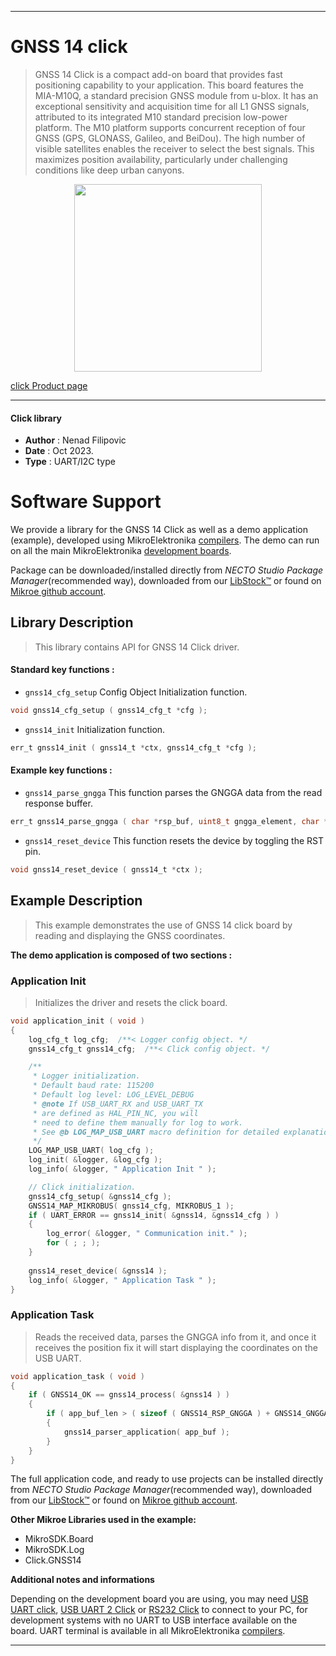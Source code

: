 
---
# GNSS 14 click

> GNSS 14 Click is a compact add-on board that provides fast positioning capability to your application. This board features the MIA-M10Q, a standard precision GNSS module from u-blox. It has an exceptional sensitivity and acquisition time for all L1 GNSS signals, attributed to its integrated M10 standard precision low-power platform. The M10 platform supports concurrent reception of four GNSS (GPS, GLONASS, Galileo, and BeiDou). The high number of visible satellites enables the receiver to select the best signals. This maximizes position availability, particularly under challenging conditions like deep urban canyons.

<p align="center">
  <img src="https://download.mikroe.com/images/click_for_ide/gnss14_click.png" height=300px>
</p>

[click Product page](https://www.mikroe.com/gnss-14-click)

---


#### Click library

- **Author**        : Nenad Filipovic
- **Date**          : Oct 2023.
- **Type**          : UART/I2C type


# Software Support

We provide a library for the GNSS 14 Click
as well as a demo application (example), developed using MikroElektronika
[compilers](https://www.mikroe.com/necto-studio).
The demo can run on all the main MikroElektronika [development boards](https://www.mikroe.com/development-boards).

Package can be downloaded/installed directly from *NECTO Studio Package Manager*(recommended way), downloaded from our [LibStock&trade;](https://libstock.mikroe.com) or found on [Mikroe github account](https://github.com/MikroElektronika/mikrosdk_click_v2/tree/master/clicks).

## Library Description

> This library contains API for GNSS 14 Click driver.

#### Standard key functions :

- `gnss14_cfg_setup` Config Object Initialization function.
```c
void gnss14_cfg_setup ( gnss14_cfg_t *cfg );
```

- `gnss14_init` Initialization function.
```c
err_t gnss14_init ( gnss14_t *ctx, gnss14_cfg_t *cfg );
```

#### Example key functions :

- `gnss14_parse_gngga` This function parses the GNGGA data from the read response buffer.
```c
err_t gnss14_parse_gngga ( char *rsp_buf, uint8_t gngga_element, char *element_data );
```

- `gnss14_reset_device` This function resets the device by toggling the RST pin.
```c
void gnss14_reset_device ( gnss14_t *ctx );
```

## Example Description

> This example demonstrates the use of GNSS 14 click board by reading and displaying
> the GNSS coordinates.

**The demo application is composed of two sections :**

### Application Init

> Initializes the driver and resets the click board.

```c
void application_init ( void ) 
{
    log_cfg_t log_cfg;  /**< Logger config object. */
    gnss14_cfg_t gnss14_cfg;  /**< Click config object. */

    /** 
     * Logger initialization.
     * Default baud rate: 115200
     * Default log level: LOG_LEVEL_DEBUG
     * @note If USB_UART_RX and USB_UART_TX 
     * are defined as HAL_PIN_NC, you will 
     * need to define them manually for log to work. 
     * See @b LOG_MAP_USB_UART macro definition for detailed explanation.
     */
    LOG_MAP_USB_UART( log_cfg );
    log_init( &logger, &log_cfg );
    log_info( &logger, " Application Init " );

    // Click initialization.
    gnss14_cfg_setup( &gnss14_cfg );
    GNSS14_MAP_MIKROBUS( gnss14_cfg, MIKROBUS_1 );
    if ( UART_ERROR == gnss14_init( &gnss14, &gnss14_cfg ) ) 
    {
        log_error( &logger, " Communication init." );
        for ( ; ; );
    }
    
    gnss14_reset_device( &gnss14 );
    log_info( &logger, " Application Task " );
}
```

### Application Task

> Reads the received data, parses the GNGGA info from it, and once it receives the position fix
> it will start displaying the coordinates on the USB UART.

```c
void application_task ( void ) 
{
    if ( GNSS14_OK == gnss14_process( &gnss14 ) ) 
    {
        if ( app_buf_len > ( sizeof ( GNSS14_RSP_GNGGA ) + GNSS14_GNGGA_ELEMENT_SIZE ) ) 
        {
            gnss14_parser_application( app_buf );
        }
    }
}
```

The full application code, and ready to use projects can be installed directly from *NECTO Studio Package Manager*(recommended way), downloaded from our [LibStock&trade;](https://libstock.mikroe.com) or found on [Mikroe github account](https://github.com/MikroElektronika/mikrosdk_click_v2/tree/master/clicks).

**Other Mikroe Libraries used in the example:**

- MikroSDK.Board
- MikroSDK.Log
- Click.GNSS14

**Additional notes and informations**

Depending on the development board you are using, you may need
[USB UART click](https://www.mikroe.com/usb-uart-click),
[USB UART 2 Click](https://www.mikroe.com/usb-uart-2-click) or
[RS232 Click](https://www.mikroe.com/rs232-click) to connect to your PC, for
development systems with no UART to USB interface available on the board. UART
terminal is available in all MikroElektronika
[compilers](https://shop.mikroe.com/compilers).

---
